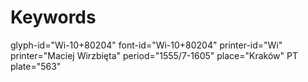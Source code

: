 # Keywords
glyph-id="Wi-10+80204"
font-id="Wi-10+80204"
printer-id="Wi"
printer="Maciej Wirzbięta"
period="1555/7-1605"
place="Kraków"
PT plate="563"
